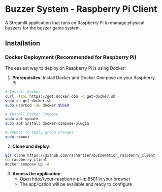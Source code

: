 # Buzzer System - Raspberry Pi Client

A Streamlit application that runs on Raspberry Pi to manage physical buzzers for the buzzer game system.

## Installation

### Docker Deployment (Recommended for Raspberry Pi)

The easiest way to deploy on Raspberry Pi is using Docker:

1. **Prerequisites**: Install Docker and Docker Compose on your Raspberry Pi:
```bash
# Install Docker
curl -fsSL https://get.docker.com -o get-docker.sh
sudo sh get-docker.sh
sudo usermod -aG docker $USER

# Install Docker Compose
sudo apt update
sudo apt install docker-compose-plugin

# Reboot to apply group changes
sudo reboot
```

2. **Clone and deploy**:
```bash
git clone https://github.com/rachartier/buzzomation_raspberry_client
cd raspberry_client
docker compose up -d
```

3. **Access the application**:
   - Open http://your-raspberry-pi-ip:8501 in your browser
   - The application will be available and ready to configure

